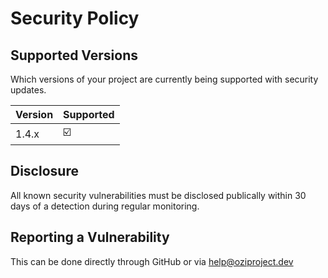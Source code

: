 # Security Policy

## Supported Versions

Which versions of your project are
currently being supported with security updates.

| Version | Supported          |
| ------- | ------------------ |
| 1.4.x   | ☑️                 |

<!-- policy update schedule -->

## Disclosure

All known security vulnerabilities must be disclosed publically within 30 days of a detection during regular monitoring.

## Reporting a Vulnerability

This can be done directly through GitHub or via help@oziproject.dev
